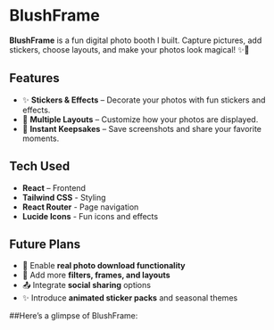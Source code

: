# BlushFrame
**BlushFrame** is a fun digital photo booth I built. Capture pictures, add stickers, choose layouts, and make your photos look magical! ✨💖  

## Features

- ✨ **Stickers & Effects** – Decorate your photos with fun stickers and effects.  
- 💖 **Multiple Layouts** – Customize how your photos are displayed.  
- 📸 **Instant Keepsakes** – Save screenshots and share your favorite moments.  

## Tech Used

- **React** – Frontend  
- **Tailwind CSS** - Styling  
- **React Router** - Page navigation  
- **Lucide Icons** - Fun icons and effects

## Future Plans

- 💾 Enable **real photo download functionality**  
- 🎨 Add more **filters, frames, and layouts**  
- 📤 Integrate **social sharing** options  
- ✨ Introduce **animated sticker packs** and seasonal themes  
 
##Here’s a glimpse of BlushFrame:



